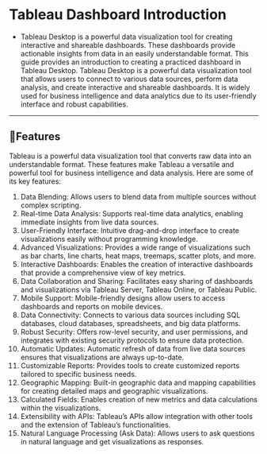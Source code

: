 # Tableau Dashboard Introduction

  - Tableau Desktop is a powerful data visualization tool for creating interactive and shareable dashboards. These dashboards provide actionable insights from data in an easily understandable format. 
    This guide provides an introduction to creating a practiced dashboard in Tableau Desktop. Tableau Desktop is a powerful data visualization tool that allows users to connect to various data sources, 
    perform data analysis, and create interactive and shareable dashboards. It is widely used for business intelligence and data analytics due to its user-friendly interface and robust capabilities.
---

## 📑Features
Tableau is a powerful data visualization tool that converts raw data into an understandable format. These features make Tableau a versatile and powerful tool for business intelligence and data analysis. Here are some of its key features:
 1. Data Blending: Allows users to blend data from multiple sources without complex scripting.
 2. Real-time Data Analysis: Supports real-time data analytics, enabling immediate insights from live data sources.
 3. User-Friendly Interface: Intuitive drag-and-drop interface to create visualizations easily without programming knowledge.
 4. Advanced Visualizations: Provides a wide range of visualizations such as bar charts, line charts, heat maps, treemaps, scatter 
                             plots, and more.
 5. Interactive Dashboards: Enables the creation of interactive dashboards that provide a comprehensive view of key metrics.
 6. Data Collaboration and Sharing: Facilitates easy sharing of dashboards and visualizations via Tableau Server, Tableau Online, or 
                                   Tableau Public.
 7. Mobile Support: Mobile-friendly designs allow users to access dashboards and reports on mobile devices.
 8. Data Connectivity: Connects to various data sources including SQL databases, cloud databases, spreadsheets, and big data platforms.
 9. Robust Security: Offers row-level security, and user permissions, and integrates with existing security protocols to ensure data 
                    protection.
10. Automatic Updates: Automatic refresh of data from live data sources ensures that visualizations are always up-to-date.
11. Customizable Reports: Provides tools to create customized reports tailored to specific business needs.
12. Geographic Mapping: Built-in geographic data and mapping capabilities for creating detailed maps and geographic visualizations.
13. Calculated Fields: Enables creation of new metrics and data calculations within the visualizations.
14. Extensibility with APIs: Tableau’s APIs allow integration with other tools and the extension of Tableau’s functionalities.
15. Natural Language Processing (Ask Data): Allows users to ask questions in natural language and get visualizations as responses.


  
